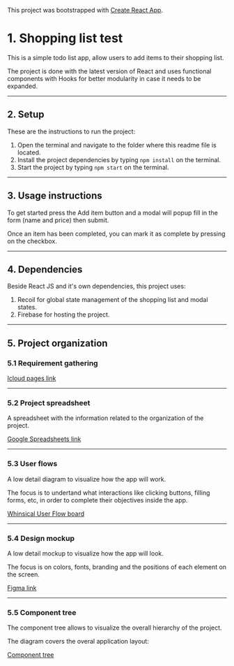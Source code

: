 This project was bootstrapped with [Create React App](https://github.com/facebook/create-react-app).

# 1. Shopping list test

This is a simple todo list app, allow users to add items to their shopping list.

The project is done with the latest version of React and uses functional components with Hooks for better modularity in case it needs to be expanded.

---

## 2. Setup

These are the instructions to run the project:

1. Open the terminal and navigate to the folder where this readme file is located.
1. Install the project dependencies by typing `npm install` on the terminal.
1. Start the project by typing `npm start` on the terminal.

---

## 3. Usage instructions

To get started press the Add item button and a modal will popup fill in the form (name and price) then submit.

Once an item has been completed, you can mark it as complete by pressing on the checkbox.

---

## 4. Dependencies

Beside React JS and it's own dependencies, this project uses:

1. Recoil for global state management of the shopping list and modal states.
2. Firebase for hosting the project.

---

## 5. Project organization

### 5.1 Requirement gathering

[Icloud pages link](https://www.icloud.com/pages/0QEMNks7iobqc-ySOqNSRZf8w#project-4-testing-todo-hassan-o)

---

### 5.2 Project spreadsheet

A spreadsheet with the information related to the organization of the project.

[Google Spreadsheets link](https://docs.google.com/spreadsheets/d/1OperdKDsbQGf6e-dkj3yTbINkmX34y1Y/edit?usp=sharing&ouid=115827464576694642970&rtpof=true&sd=true)

---

### 5.3 User flows

A low detail diagram to visualize how the app will work.

The focus is to undertand what interactions like clicking buttons, filling forms, etc, in order to complete their objectives inside the app.

[Whinsical User Flow board](https://whimsical.com/testing-todo-app-hassan-o-K7AUnQX2smRpFvYsBEHJbQ)

---

### 5.4 Design mockup

A low detail mockup to visualize how the app will look.

The focus is on colors, fonts, branding and the positions of each element on the screen.

[Figma link](https://www.figma.com/file/YVw7Yus46XpOcBdZPPayRe/Testing-todo-list-hassan-o?node-id=0:1)

---

### 5.5 Component tree

The component tree allows to visualize the overall hierarchy of the project.

The diagram covers the overal application layout:

[Component tree](https://whimsical.com/component-tree-testing-todo-hassan-o-Y296EBemAoPqkjTL7QDwKS)
